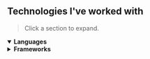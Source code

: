 ## Technologies I've worked with

> Click a section to expand.

<details open>
<summary><strong>Languages</strong></summary>

<ProgrammingLanguages />

</details>

<details>
<summary><strong>Frameworks</strong></summary>
<Frameworks />
</details>
